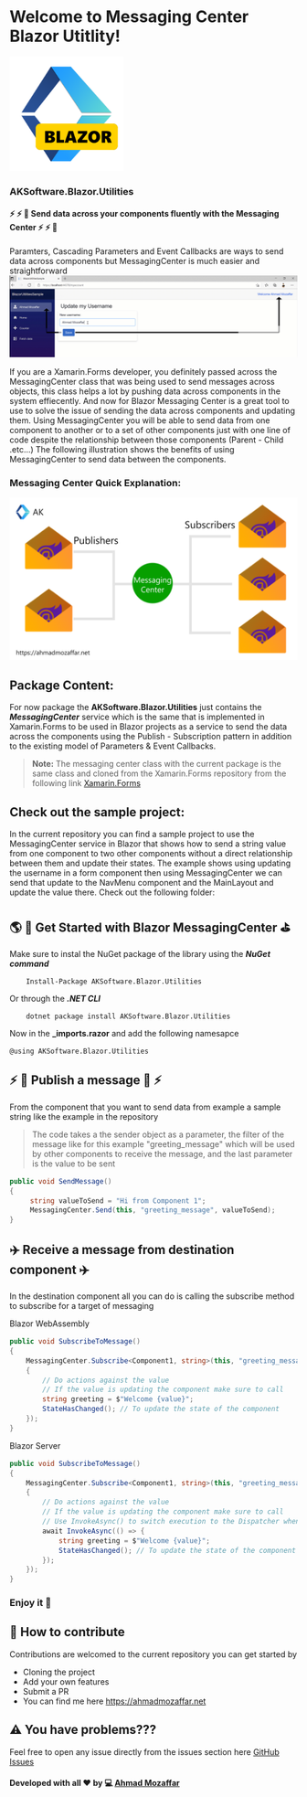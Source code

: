 # Welcome to Messaging Center Blazor Utitlity!


<img src="https://github.com/aksoftware98/blazor-utilities/blob/main/Assets/Blazor%20Utitlies.png?raw=true" alt="drawing" width="200" style="width:200px"/>

### AKSoftware.Blazor.Utilities 

#### ⚡ ⚡ 🚀 Send data across your components fluently with the Messaging Center ⚡ ⚡ 🚀
Paramters, Cascading Parameters and Event Callbacks are ways to send data across components but MessagingCenter is much easier and straightforward
![MessagingCenter](https://github.com/aksoftware98/blazor-utilities/blob/main/Assets/MessagingCenter%20Sample.gif?raw=true)


If you are a Xamarin.Forms developer, you definitely passed across the MessagingCenter class that was being used to send messages across objects, this class helps a lot by pushing data across components in the system effiecently. 
And now for Blazor Messaging Center is a great tool to use to solve the issue of sending the data across components and updating them.
Using MessagingCenter you will be able to send data from one component to another or to a set of other components just with one line of code despite the relationship between those components (Parent - Child .etc...)
The following illustration shows the benefits of using MessagingCenter to send data between the components.

### Messaging Center Quick Explanation:  
![enter image description here](https://github.com/aksoftware98/blazor-utilities/blob/main/Assets/MessagingCenter.png?raw=true)
## Package Content:  
For now package the **AKSoftware.Blazor.Utilities** just contains the ***MessagingCenter*** service which is the same that is implemented in Xamarin.Forms to be used in Blazor projects as a service to send the data across the components using the Publish - Subscription pattern in addition to the existing model of Parameters & Event Callbacks.

> **Note:** The messaging center class with the current package is the same class and cloned from the Xamarin.Forms repository from the following link [Xamarin.Forms](https://github.com/xamarin/Xamarin.Forms/blob/5.0.0/Xamarin.Forms.Core/MessagingCenter.cs)

## Check out the sample project:
In the current repository you can find a sample project to use the MessagingCenter service in Blazor that shows how to send a string value from one component to two other components without a direct relationship between them and update their states. 
The example shows using updating the username in a form component then using MessagingCenter we can send that update to the NavMenu component and the MainLayout and update the value there. 
Check out the following folder: 

## 🌎 👷 Get Started with Blazor MessagingCenter ⛳
Make sure to instal the NuGet package of the library using the ***NuGet command*** 
``` 
	Install-Package AKSoftware.Blazor.Utilities
```

Or through the ***.NET CLI***
```
	dotnet package install AKSoftware.Blazor.Utilities
```

Now in the **_imports.razor** and add the following namesapce
``` Razor
@using AKSoftware.Blazor.Utilities
```

## ⚡  🚀 Publish a message  🚀 ⚡
From the component that you want to send data from example a sample string like the example in the repository 

> The code takes a the sender object as a parameter, the filter of the message like for this example "greeting_message" which will be used by other components to receive the message, and the last parameter is the value to be sent

``` C#
public void SendMessage()
{
     string valueToSend = "Hi from Component 1";
     MessagingCenter.Send(this, "greeting_message", valueToSend);
}
```

## ✈️ Receive a message from destination component ✈️

In the destination component all you can do is calling the subscribe method to subscribe for a target of messaging 

Blazor WebAssembly

``` C#
public void SubscribeToMessage()
{
	MessagingCenter.Subscribe<Component1, string>(this, "greeting_message", (sender, value) => 
	{
		// Do actions against the value 
		// If the value is updating the component make sure to call 
		string greeting = $"Welcome {value}";
		StateHasChanged(); // To update the state of the component 
	});
}
```

Blazor Server

``` C#
public void SubscribeToMessage()
{
	MessagingCenter.Subscribe<Component1, string>(this, "greeting_message", async (sender, value) => 
	{
		// Do actions against the value 
		// If the value is updating the component make sure to call 
		// Use InvokeAsync() to switch execution to the Dispatcher when triggering rendering or component state
		await InvokeAsync(() => {
			string greeting = $"Welcome {value}";
			StateHasChanged(); // To update the state of the component 
		});
	});
}
```

### Enjoy it 🎢

## 🚧 How to contribute
Contributions are welcomed to the current repository you can get started by 

 - Cloning the project
 - Add your own features 
 - Submit a PR 
 - You can find me here https://ahmadmozaffar.net

## ⚠️ You have problems???
Feel free to open any issue directly from the issues section here [GitHub Issues](https://github.com/aksoftware98/blazor-utilities/issues)


#### Developed with all ❤️ by 💻 [Ahmad Mozaffar](https://ahmadmozaffar.net)
